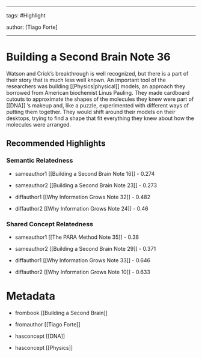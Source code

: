 




---

tags: #Highlight

author: [Tiago Forte]

---
# Building a Second Brain Note 36




Watson and Crick’s breakthrough is well recognized, but there is a part of their story that is much less well known. An important tool of the researchers was building  [[Physics|physical]]  models, an approach they borrowed from American biochemist Linus Pauling. They made cardboard cutouts to approximate the shapes of the molecules they knew were part of  [[DNA]] ’s makeup and, like a puzzle, experimented with different ways of putting them together. They would shift around their models on their desktops, trying to find a shape that fit everything they knew about how the molecules were arranged.


## Recommended Highlights

### Semantic Relatedness


- sameauthor1 [[Building a Second Brain Note 16]] - 0.274

- sameauthor2 [[Building a Second Brain Note 23]] - 0.273

- diffauthor1 [[Why Information Grows Note 32]] - 0.482

- diffauthor2 [[Why Information Grows Note 24]] - 0.46
### Shared Concept Relatedness


- sameauthor1 [[The PARA Method Note 35]] - 0.38

- sameauthor2 [[Building a Second Brain Note 29]] - 0.371

- diffauthor1 [[Why Information Grows Note 33]] - 0.646

- diffauthor2 [[Why Information Grows Note 10]] - 0.633
# Metadata


- frombook [[Building a Second Brain]]

- fromauthor [[Tiago Forte]]

- hasconcept [[DNA]]

- hasconcept [[Physics]]